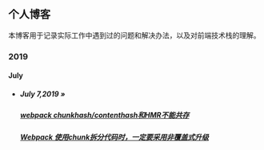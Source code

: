 ## 个人博客

本博客用于记录实际工作中遇到过的问题和解决办法，以及对前端技术栈的理解。

### 2019

#### July

- ##### July 7,2019 **»** 

  #####  [webpack chunkhash/contenthash和HMR不能共存](https://github.com/guojb824/blog/blob/master/webpack%20chunkhash%E6%88%96%E8%80%85contenthash%E5%92%8CHMR%E4%B8%8D%E8%83%BD%E5%85%B1%E5%AD%98.md)
  
  ##### [Webpack 使用chunk拆分代码时，一定要采用非覆盖式升级](https://github.com/guojb824/blog/blob/master/Webpack%20%E4%BD%BF%E7%94%A8chunk%E6%8B%86%E5%88%86%E4%BB%A3%E7%A0%81%E6%97%B6%EF%BC%8C%E4%B8%80%E5%AE%9A%E8%A6%81%E9%87%87%E7%94%A8%E9%9D%9E%E8%A6%86%E7%9B%96%E5%BC%8F%E5%8D%87%E7%BA%A7.md)

